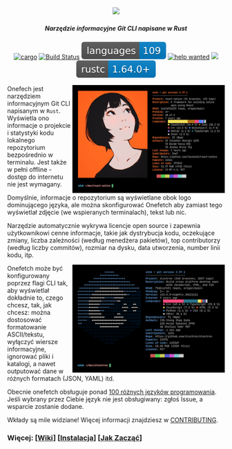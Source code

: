 <h3 align="center"><img src="../assets/onefetch.svg" height="130px"></h3>

<h5 align="center">Narzędzie informacyjne Git CLI napisane w Rust</h5>

<p align="center">
	<a href="https://crates.io/crates/onefetch"><img src="https://img.shields.io/crates/v/onefetch.svg" alt="cargo"></a>
	<a href="https://github.com/o2sh/onefetch/actions"><img src="https://github.com/o2sh/onefetch/workflows/CI/badge.svg" alt="Build Status"></a>
  <a href="https://onefetch.dev"><img src="../assets/language-badge.svg"></a>
  <a href="https://github.com/o2sh/onefetch/issues?q=is%3Aissue+is%3Aopen+label%3A%22help+wanted%22"><img src="https://img.shields.io/github/issues/o2sh/onefetch/help%20wanted?color=green" alt="help wanted"></a>
	<a href="../LICENSE.md"><img src="https://img.shields.io/badge/license-MIT-blue.svg"></a>
	<img src="../assets/msrv-badge.svg">
</p>

<img src="../assets/screenshot-1.png" align="right" height="250px">

Onefech jest narzędziem informacyjnym Git CLI napisanym w `Rust`. Wyświetla ono informacje o projekcie i statystyki kodu lokalnego repozytorium bezpośrednio w terminalu. Jest także w pełni offline - dostęp do internetu nie jest wymagany.

Domyślnie, informacje o repozytorium są wyświetlane obok logo dominującego języka, ale można skonfigurować Onefetch aby zamiast tego wyświetlał zdjęcie (we wspieranych terminalach), tekst lub nic.

Narzędzie automatycznie wykrywa licencje open source i zapewnia użytkownikowi cenne informacje, takie jak dystrybucja kodu, oczekujące zmiany, liczba zależności (według menedżera pakietów), top contributorzy (według liczby commitów), rozmiar na dysku, data utworzenia, number linii kodu, itp.

<img src="../assets/screenshot-2.png" align="right" height="250px">

Onefetch może być konfigurowany poprzez flagi CLI tak, aby wyświetlał dokładnie to, czego chcesz, tak, jak chcesz: można dostosować formatowanie ASCII/tekstu, wyłączyć wiersze informacyjne, ignorować pliki i katalogi, a nawet outputować dane w różnych formatach (JSON, YAML) itd.

Obecnie onefetch obsługuje ponad [100 różnych języków programowania](https://onefetch.dev). Jeśli wybrany przez Ciebie język nie jest obsługiwany: zgłoś Issue, a wsparcie zostanie dodane.

Wkłady są mile widziane! Więcej informacji znajdziesz w [CONTRIBUTING](https://github.com/o2sh/onefetch/blob/main/CONTRIBUTING.md).

### Więcej: \[[Wiki](https://github.com/o2sh/onefetch/wiki)\] \[[Instalacja](https://github.com/o2sh/onefetch/wiki/Installation)\] \[[Jak Zacząć](https://github.com/o2sh/onefetch/wiki/getting-started)\]
